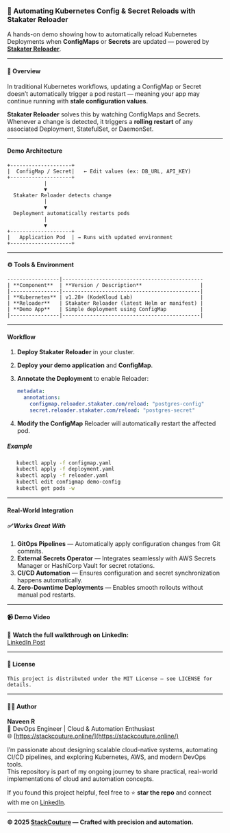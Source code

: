 ### 🔄 Automating Kubernetes Config & Secret Reloads with Stakater Reloader

A hands-on demo showing how to automatically reload Kubernetes Deployments when **ConfigMaps** or **Secrets** are updated — powered by **[Stakater Reloader](https://github.com/stakater/Reloader)**.

---

#### 📘 Overview

In traditional Kubernetes workflows, updating a ConfigMap or Secret doesn’t automatically trigger a pod restart — meaning your app may continue running with **stale configuration values**.

**Stakater Reloader** solves this by watching ConfigMaps and Secrets. Whenever a change is detected, it triggers a **rolling restart** of any associated Deployment, StatefulSet, or DaemonSet.

---

#### Demo Architecture

```text
+--------------------+
|  ConfigMap / Secret|   ← Edit values (ex: DB_URL, API_KEY)
+--------------------+
            |
            ▼
  Stakater Reloader detects change
            |
            ▼
  Deployment automatically restarts pods
            |
            ▼
+--------------------+
|   Application Pod  | → Runs with updated environment
+--------------------+
```
---
#### ⚙️ Tools & Environment
```text
-----------------|----------------------------------------------
| **Component**  | **Version / Description**                   |
|----------------|---------------------------------------------|
| **Kubernetes** | v1.28+ (KodeKloud Lab)                      |
| **Reloader**   | Stakater Reloader (latest Helm or manifest) |
| **Demo App**   | Simple deployment using ConfigMap           |
|----------------|---------------------------------------------|
```
---
#### Workflow

1. **Deploy Stakater Reloader** in your cluster.  
2. **Deploy your demo application** and **ConfigMap**.  
3. **Annotate the Deployment** to enable Reloader:

   ```yaml
   metadata:
     annotations:
       configmap.reloader.stakater.com/reload: "postgres-config"
       secret.reloader.stakater.com/reload: "postgres-secret"
    ```
 4. **Modify the ConfigMap** Reloader will automatically restart the affected pod.

 ##### Example 
 ```bash 
    kubectl apply -f configmap.yaml
    kubectl apply -f deployment.yaml
    kubectl apply -f reloader.yaml   
    kubectl edit configmap demo-config  
    kubectl get pods -w               
 ```
 ---

#### Real-World Integration

##### ✅ Works Great With

1. **GitOps Pipelines** — Automatically apply configuration changes from Git commits.  
2. **External Secrets Operator** — Integrates seamlessly with AWS Secrets Manager or HashiCorp Vault for secret rotations.  
3. **CI/CD Automation** — Ensures configuration and secret synchronization happens automatically.  
4. **Zero-Downtime Deployments** — Enables smooth rollouts without manual pod restarts.

---

#### 📹 Demo Video

🎥 **Watch the full walkthrough on LinkedIn:**  
[LinkedIn Post](https://www.linkedin.com/feed/update/urn:li:ugcPost:7389184630702125056/)

---

#### 📄 License

```text
This project is distributed under the MIT License — see LICENSE for details.
```
---

#### 👨‍💻 Author

**Naveen R**  
 🚀 DevOps Engineer | Cloud & Automation Enthusiast  
 🌐 [https://stackcouture.online/](https://stackcouture.online/)  

I’m passionate about designing scalable cloud-native systems, automating CI/CD pipelines, and exploring Kubernetes, AWS, and modern DevOps tools.  
This repository is part of my ongoing journey to share practical, real-world implementations of cloud and automation concepts.

If you found this project helpful, feel free to ⭐ **star the repo** and connect with me on [LinkedIn](https://www.linkedin.com/in/naveen-ramlu/).

---

**© 2025 [StackCouture](https://stackcouture.online/) — Crafted with precision and automation.**
